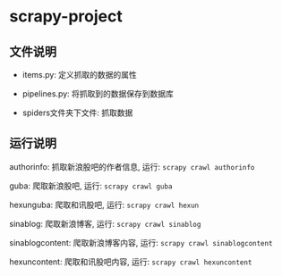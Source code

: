 # scrapy-project

## 文件说明

* items.py: 定义抓取的数据的属性

* pipelines.py: 将抓取到的数据保存到数据库

* spiders文件夹下文件: 抓取数据

## 运行说明

authorinfo: 抓取新浪股吧的作者信息, 运行: `scrapy crawl authorinfo`

guba: 爬取新浪股吧, 运行: `scrapy crawl guba`

hexunguba: 爬取和讯股吧, 运行: `scrapy crawl hexun`

sinablog: 爬取新浪博客, 运行: `scrapy crawl sinablog`

sinablogcontent: 爬取新浪博客内容, 运行: `scrapy crawl sinablogcontent`

hexuncontent: 爬取和讯股吧内容, 运行: `scrapy crawl hexuncontent`


